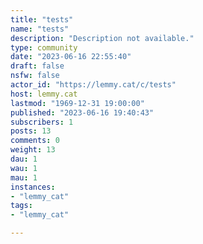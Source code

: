 ```yaml
---
title: "tests" 
name: "tests"
description: "Description not available."
type: community
date: "2023-06-16 22:55:40"
draft: false
nsfw: false
actor_id: "https://lemmy.cat/c/tests"
host: lemmy.cat
lastmod: "1969-12-31 19:00:00"
published: "2023-06-16 19:40:43"
subscribers: 1
posts: 13
comments: 0
weight: 13
dau: 1
wau: 1
mau: 1
instances:
- "lemmy_cat"
tags: 
- "lemmy_cat"

---
```

